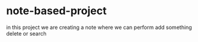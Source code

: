 # note-based-project
in this project we are creating a note where we can perform add something delete or search 
